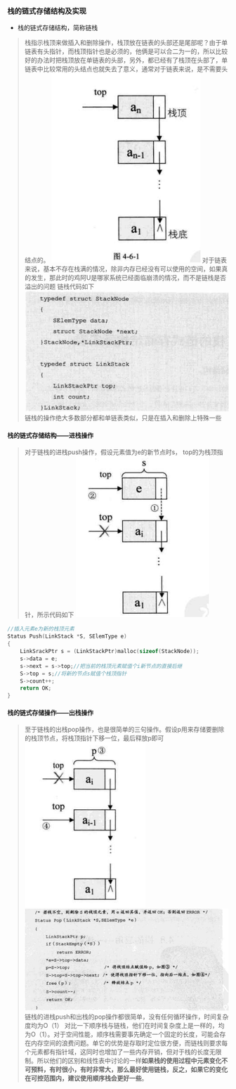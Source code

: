 ### 栈的链式存储结构及实现

- 栈的链式存储结构，简称链栈
> 栈指示栈顶来做插入和删除操作，栈顶放在链表的头部还是尾部呢？由于单链表有头指针，而栈顶指针也是必须的，他俩是可以合二为一的，所以比较好的办法时把栈顶放在单链表的头部，另外，都已经有了栈顶在头部了，单链表中比较常用的头结点也就失去了意义，通常对于链表来说，是不需要头结点的。
> ![enter description here][1]
> 对于链表来说，基本不存在栈满的情况，除非内存已经没有可以使用的空间，如果真的发生，那此时的鸡阿U是哪家系统已经面临崩溃的情况，而不是链栈是否溢出的问题
> 链栈代码如下
> ![enter description here][2]
> 链栈的操作绝大多数部分都和单链表类似，只是在插入和删除上特殊一些

#### 栈的链式存储结构——进栈操作
> 对于链栈的进栈push操作，假设元素值为e的新节点时s， top的为栈顶指针，所示代码如下
> ![enter description here][3]

``` c
//插入元素e为新的栈顶元素
Status Push(LinkStack *S, SElemType e)
{
	LinkSrackPtr s = (LinkStackPtr)malloc(sizeof(StackNode));
	s->data = e;
	s->next = s->top;//把当前的栈顶元素赋值个i新节点的直接后继
	S->top = s;//将新的节点s赋值个栈顶指针
	S->count++;
	return OK;
}
```
#### 栈的链式存储操作——出栈操作
> 至于链栈的出栈pop操作，也是很简单的三句操作。假设p用来存储要删除的栈顶节点，将栈顶指针下移一位，最后释放p即可
> ![enter description here][4]
> ![enter description here][5]
> 链栈的进栈push和出栈的pop操作都很简单，没有任何循环操作，时间复杂度均为O（1）
> 对比一下顺序栈与链栈，他们在时间复杂度上是一样的，均为O（1）。对于空间性能，顺序栈需要事先确定一个固定的长度，可能会存在内存空间的浪费问题。单它的优势是存取时定位很方便，而链栈则要求每个元素都有指针域，这同时也增加了一些内存开销，但对于栈的长度无限制。所以他们的区别和线性表中讨论的一样**如果栈的使用过程中元素变化不可预料，有时很小，有时非常大，那么最好使用链栈，反之，如果它的变化在可控范围内，建议使用顺序栈会更好一些**。


  [1]: ./images/1510553449348.jpg
  [2]: ./images/1510553565088.jpg
  [3]: ./images/1510553678136.jpg
  [4]: ./images/1510554059948.jpg
  [5]: ./images/1510554080214.jpg
